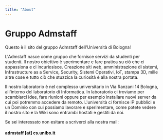 ```yaml
---
title: "About"
---
```


# Gruppo Admstaff

Questo è il sito del gruppo Admstaff dell'Università di Bologna!

L'Admstaff nasce come gruppo che fornisce servizi da studenti per studenti.
Il nostro obiettivo è sperimentare e fare pratica su ciò che ci appassiona e ci incuriosisce.
Creazione siti web, amministrazione di sistemi, Infrastructure as a Service, Security, Sistemi Operativi, IoT, stampa 3D, mille altre cose e tutto ciò che stuzzica la curiosità è alla nostra portata.

Il nostro laboratorio è nel complesso universitario in Via Ranzani 14 Bologna, all'interno del laboratorio di Informatica.
In laboratorio ci troviamo per scambiarci idee, fare riunioni oppure per esempio installare nuovi server da cui poi potremmo accedere da remoto.
L'università ci fornisce IP pubblici e un Dominio con cui possiamo lavorare e sperimentare, come potete vedere il nostro sito e la Wiki sono entrambi hostati e gestiti da noi.

Se sei interessato non esitare a scriverci alla nostra mail:

#### admstaff [at] cs.unibo.it
